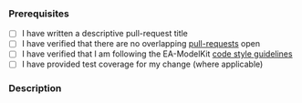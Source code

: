 ### Prerequisites

- [ ] I have written a descriptive pull-request title
- [ ] I have verified that there are no overlapping [pull-requests](https://github.com/STARIONGROUP/ea-modelkit/pulls) open
- [ ] I have verified that I am following the EA-ModelKit [code style guidelines](https://raw.githubusercontent.com/STARIONGROUP/ea-modelkit/master/.github/CONTRIBUTING.md)
- [ ] I have provided test coverage for my change (where applicable)

### Description
<!-- A description of the changes proposed in the pull-request -->

<!-- Thanks for contributing to ea-modelkit! -->